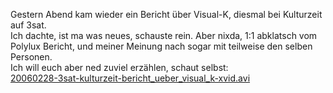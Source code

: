 <html><body><p>Gestern Abend kam wieder ein Bericht über Visual-K, diesmal bei Kulturzeit auf 3sat.<br>
Ich dachte, ist ma was neues, schauste rein. Aber nixda, 1:1 abklatsch vom Polylux Bericht, und meiner Meinung nach sogar mit teilweise den selben Personen.<br>
Ich will euch aber ned zuviel erzählen, schaut selbst:<br>
<a href="files/20060228-3sat-kulturzeit-bericht_ueber_visual_k-xvid.avi">20060228-3sat-kulturzeit-bericht_ueber_visual_k-xvid.avi</a></p></body></html>